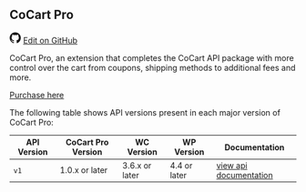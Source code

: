 ## CoCart Pro ##

<img src="images/github.svg" width="20" height="20" alt="GitHub Mark Logo"> [Edit on GitHub](https://github.com/co-cart/co-cart-docs/blob/master/source/includes/_cocart-pro.md)

CoCart Pro, an extension that completes the CoCart API package with more control over the cart from coupons, shipping methods to additional fees and more.

[Purchase here](https://cocart.xyz/pro/)

The following table shows API versions present in each major version of CoCart Pro:

| API Version | CoCart Pro Version | WC Version      | WP Version   | Documentation        |
| ----------- | ------------------ | --------------- | ------------ | -------------------- |
| `v1`        | 1.0.x or later     | 3.6.x or later  | 4.4 or later | [view api documentation](pro.html) |
